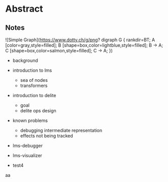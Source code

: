 # Abstract

## Notes

![Simple Graph](https://www.dotty.ch/g/png?
digraph G {
  rankdir=BT;
  A [color=gray,style=filled];
  B [shape=box,color=lightblue,style=filled];
  B -> A;
  C [shape=box,color=salmon,style=filled];
  C -> A;
})

- background

- introduction to lms
    - sea of nodes
    - transformers
- introduction to delite
    - goal 
    - delite ops design
- known problems
    - debugging intermediate representation
    - effects not being tracked

- lms-debugger
- lms-visualizer
- test4

aa
